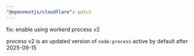 ```yaml
---
"@opennextjs/cloudflare": patch
---
```


fix: enable using workerd process v2

process v2 is an updated version of `node:process` active by default after 2025-09-15
